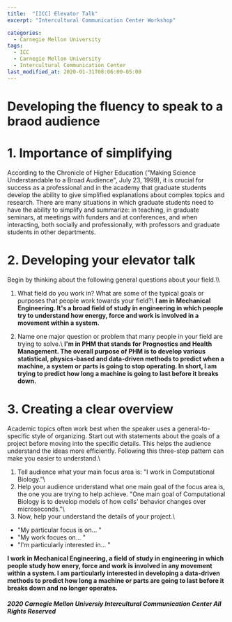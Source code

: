```yaml
---
title:  "[ICC] Elevator Talk"
excerpt: "Intercultural Communication Center Workshop"

categories:
  - Carnegie Mellon University
tags:
  - ICC
  - Carnegie Mellon University
  - Intercultural Communication Center
last_modified_at: 2020-01-31T08:06:00-05:00
---
```


# Developing the fluency to speak to a braod audience

# 1. Importance of simplifying
According to the Chronicle of Higher Education ("Making Science Understandable to a Broad Audience", July 23, 1999), it is crucial for success as a professional and in the academy that graduate students develop the ability to give simplified explanations about complex topics and research. There are many situations in which graduate students need to have the ability to simplify and summarize: in teaching, in graduate seminars, at meetings with funders and at conferences, and when interacting, both socially and professionally, with professors and graduate students in other departments.

# 2. Developing your elevator talk
Begin by thinking about the following general questions about your field.\\\\
1. What field do you work in? What are some of the typical goals or purposes that people work towards your field?\\
__I am in Mechanical Engineering. It's a broad field of study in engineering in which people try to understand how energy, force and work is involved in a movement within a system.__

2. Name one major question or problem that many people in your field are trying to solve.\\
__I'm in PHM that stands for Prognostics and Health Management. The overall purpose of PHM is to develop various statistical, physics-based and data-driven methods to predict when a machine, a system or parts is going to stop operating. In short, I am trying to predict how long a machine is going to last before it breaks down.__

# 3. Creating a clear overview
Academic topics often work best when the speaker uses a general-to-specific style of organizing. Start out with statements about the goals of a project before moving into the specific details. This helps the audience understand the ideas more efficiently. Following this three-step pattern can make you easier to understand.\\

1. Tell audience what your main focus area is: "I work in Computational Biology."\\
2. Help your audience understand what one main goal of the focus area is, the one you are trying to help achieve. "One main goal of Computational Biology is to develop models of how cells' behavior changes over microseconds."\\
3. Now, help your understand the details of your project.\\
- "My particular focus is on... "
- "My work focues on... "
- "I'm particularly interested in... "

__I work in Mechanical Engineering, a field of study in engineering in which people study how enery, force and work is involved in any movement within a system. I am particularly interested in developing a data-driven methods to predict how long a machine or parts are going to last before it breaks down and no longer operates.__
    
#### *2020 Carnegie Mellon Universiy Intercultural Communication Center All Rights Reserved*
